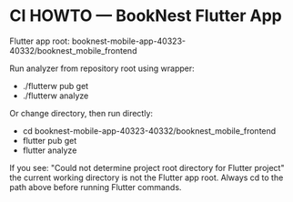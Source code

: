 # CI HOWTO — BookNest Flutter App

Flutter app root:
booknest-mobile-app-40323-40332/booknest_mobile_frontend

Run analyzer from repository root using wrapper:
- ./flutterw pub get
- ./flutterw analyze

Or change directory, then run directly:
- cd booknest-mobile-app-40323-40332/booknest_mobile_frontend
- flutter pub get
- flutter analyze

If you see:
"Could not determine project root directory for Flutter project"
the current working directory is not the Flutter app root. Always cd to the path above before running Flutter commands.
